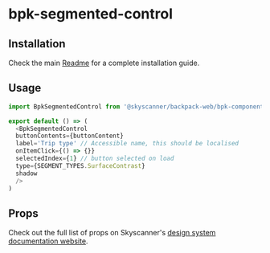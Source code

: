 # bpk-segmented-control

## Installation
Check the main [Readme](https://github.com/skyscanner/backpack#usage) for a complete installation guide.

## Usage
```js
import BpkSegmentedControl from '@skyscanner/backpack-web/bpk-component-segmented-control';

export default () => (
  <BpkSegmentedControl
  buttonContents={buttonContent}
  label='Trip type' // Accessible name, this should be localised
  onItemClick={() => {}}
  selectedIndex={1} // button selected on load
  type={SEGMENT_TYPES.SurfaceContrast}
  shadow
  />
)
```


## Props
Check out the full list of props on Skyscanner's [design system documentation website]( https://github.com/Skyscanner/backpack/blob/main/packages/bpk-component-segmented-control/README.md).
